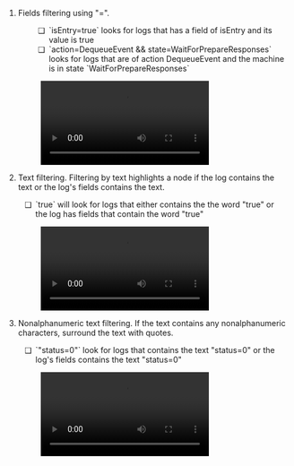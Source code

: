 <style>
	ul li {
		padding-left: 0.5em;
	}
	ul li::marker {
		content: attr(data-icon);
		font-size: 1em;
	}
</style>

1. Fields filtering using "=". 

	<ul>
		<ul>
			<li data-icon="❑">
				`isEntry=true` looks for logs that has a field of isEntry and its value is true
			</li>
			<li data-icon="❑">
				`action=DequeueEvent && state=WaitForPrepareResponses` looks for logs that are of action DequeueEvent and the machine is in state `WaitForPrepareResponses`
			</li>
		</ul>
	</ul>

	<figure class="video_container">
		<video controls="true" allowfullscreen="true">
			<source src="https://github.com/p-org/peasy-ide-vscode/assets/137958518/1ebf50f6-1e30-4d28-ac43-81d517237ad8" type="video/mp4"/>
		</video>
	</figure>

2. Text filtering. Filtering by text highlights a node if the log contains the text or the log's fields contains the text.

	<ul>
		<li data-icon="❑">
			`true` will look for logs that either contains the the word "true" or the log has fields that contain the word "true"
		</li>
	</ul>

	<figure class="video_container">
		<video controls="true" allowfullscreen="true">
			<source src="https://github.com/p-org/peasy-ide-vscode/assets/137958518/5d1f6d71-9851-4218-bae4-a144f8824853" type="video/mp4"/>
		</video>
	</figure>

3. Nonalphanumeric text filtering. If the text contains any nonalphanumeric characters, surround the text with quotes.

	<ul>
		<li data-icon="❑">
			`"status=0"` look for logs that contains the text "status=0" or the log's fields contains the text "status=0"
		</li>
	</ul>

	<figure class="video_container">
		<video controls="true" allowfullscreen="true">
			<source src="https://github.com/p-org/peasy-ide-vscode/assets/137958518/1d5387ab-43d5-43d0-9e08-3ed30bdfcc93" type="video/mp4"/>
		</video>
	</figure>
